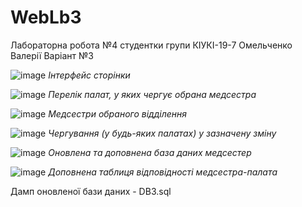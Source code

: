 # WebLb3
Лабораторна робота №4 студентки групи КІУКІ-19-7 Омельченко Валерії Варіант №3

![image](https://user-images.githubusercontent.com/113056738/233859218-70976ca4-769e-477d-ad26-caf99f52fe8e.png)
*Інтерфейс сторінки*


![image](https://user-images.githubusercontent.com/113056738/233859353-dd510a02-75b2-4bc7-ae28-2df1a857c412.png)
*Перелік палат, у яких чергує обрана медсестра*


![image](https://user-images.githubusercontent.com/113056738/233859392-75caec82-92a3-47d6-b05b-6eddb9482abc.png)
*Медсестри обраного відділення*


![image](https://user-images.githubusercontent.com/113056738/233859430-fc73595a-0b22-47f9-918a-2ec97bc5ba37.png)
*Чергування (у будь-яких палатах) у зазначену зміну*


![image](https://user-images.githubusercontent.com/113056738/233859497-fa1783ef-802c-4b71-8882-b64e9c590d6a.png)
*Оновлена та доповнена база даних медсестер*


![image](https://user-images.githubusercontent.com/113056738/233859547-e7d7d66c-e158-4854-81b4-95070edd6dab.png)
*Доповнена таблиця відповідності медсестра-палата*


Дамп оновленої бази даних - DB3.sql
